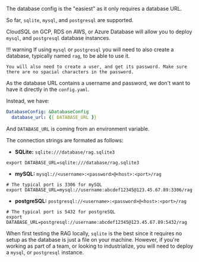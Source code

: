 The database config is the "easiest" as it only requires a database URL.

So far, `sqlite`, `mysql`, and `postgresql` are supported.

CloudSQL on GCP, RDS on AWS, or Azure Database will allow you to deploy `mysql`, and `postgresql` database instances. 

!!! warning
    If using `mysql` or `postgresql` you will need to also create a database, typically named `rag`, to be able to use it. 
    
    You will also need to create a user, and get its password. Make sure there are no spacial characters in the password.


As the database URL contains a username and password, we don't want to have it directly in the `config.yaml`.

Instead, we have:
```yaml
DatabaseConfig: &DatabaseConfig
  database_url: {{ DATABASE_URL }}
```

And `DATABASE_URL` is coming from an environment variable. 

The connection strings are formated as follows:

- **SQLite:** `sqlite:///database/rag.sqlite3`
```shell
export DATABASE_URL=sqlite:///database/rag.sqlite3
```

- **mySQL:** `mysql://<username>:<password>@<host>:<port>/rag`
```shell
# The typical port is 3306 for mySQL
export DATABASE_URL=mysql://username:abcdef12345@123.45.67.89:3306/rag
```

- **postgreSQL:** `postgresql://<username>:<password>@<host>:<port>/rag`
```shell
# The typical port is 5432 for postgreSQL
export DATABASE_URL=postgresql://username:abcdef12345@123.45.67.89:5432/rag 
```

When first testing the RAG locally, `sqlite` is the best since it requires no setup as the database is just a file on your machine. However, if you're working as part of a team, or looking to industrialize, you will need to deploy a `mysql`, or `postgresql` instance.
